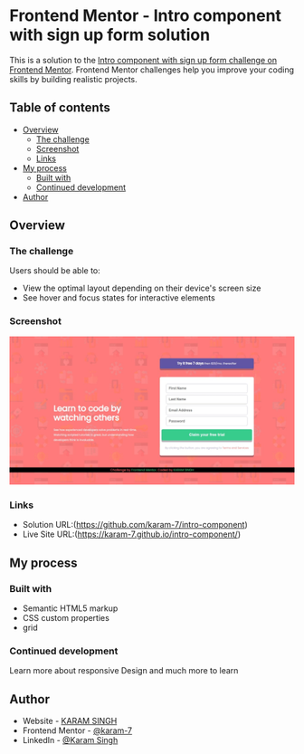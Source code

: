 # Frontend Mentor - Intro component with sign up form solution

This is a solution to the [Intro component with sign up form challenge on Frontend Mentor](https://www.frontendmentor.io/challenges/intro-component-with-signup-form-5cf91bd49edda32581d28fd1). Frontend Mentor challenges help you improve your coding skills by building realistic projects.

## Table of contents

- [Overview](#overview)
  - [The challenge](#the-challenge)
  - [Screenshot](#screenshot)
  - [Links](#links)
- [My process](#my-process)
  - [Built with](#built-with)
  - [Continued development](#continued-development)
- [Author](#author)


## Overview

### The challenge

Users should be able to:

- View the optimal layout depending on their device's screen size
- See hover and focus states for interactive elements

### Screenshot

![](./images/Screenshot.jpeg)


### Links

- Solution URL:(https://github.com/karam-7/intro-component)
- Live Site URL:(https://karam-7.github.io/intro-component/)

## My process

### Built with

- Semantic HTML5 markup
- CSS custom properties
- grid




### Continued development

Learn more about responsive Design and much more to learn


## Author

- Website - [KARAM SINGH](http://karam-portfolio.liveblog365.com)
- Frontend Mentor - [@karam-7](https://www.frontendmentor.io/profile/karam-7)
- LinkedIn - [@Karam Singh](https://www.linkedin.com/in/karam-singh-a77818b6/)


